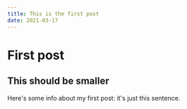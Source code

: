 ```yaml
---
title: This is the first post
date: 2021-03-17
---
```


# First post

## This should be smaller

Here's some info about my first post: it's just this sentence.
